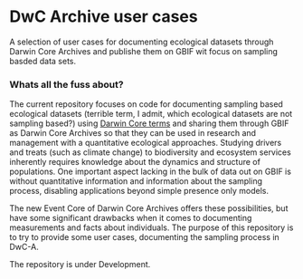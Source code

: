 # DwC Archive user cases

A selection of user cases for documenting ecological datasets through Darwin Core Archives and publishe them on GBIF wit focus on sampling basded data sets.

### Whats all the fuss about? 
The current repository focuses on code for documenting sampling based ecological datasets (terrible term, I admit, which ecological datasets are not sampling based?) using [Darwin Core terms](http://rs.tdwg.org/dwc/terms/index.htm) and sharing them through GBIF as Darwin Core Archives so that they can be used in research and management with a quantitative ecological approaches. Studying drivers and treats (such as climate change) to biodiversity and ecosystem services inherently requires knowledge about the dynamics and structure of populations. One important aspect lacking in the bulk of data out on GBIF is without quantitative information and information about the sampling process, disabling applications beyond simple presence only models. 

The new Event Core of Darwin Core Archives offers these possibilities, but have some significant drawbacks when it comes to documenting measurements and facts about individuals. The purpose of this repository is to try to provide some user cases, documenting the sampling process in DwC-A. 

The repository is under Development.

